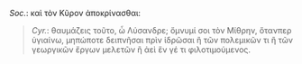

*Soc.*: καὶ τὸν Κῦρον ἀποκρίνασθαι:



>  *Cyr.*: θαυμάζεις τοῦτο, ὦ Λύσανδρε; ὄμνυμί σοι τὸν Μίθρην, ὅτανπερ ὑγιαίνω, μηπώποτε δειπνῆσαι πρὶν ἱδρῶσαι ἢ τῶν πολεμικῶν τι ἢ τῶν γεωργικῶν ἔργων μελετῶν ἢ ἀεὶ ἕν γέ τι φιλοτιμούμενος.